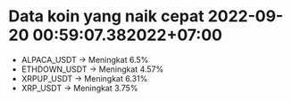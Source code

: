 # Data koin yang naik cepat 2022-09-20 00:59:07.382022+07:00

* ALPACA_USDT -> Meningkat 6.5%
* ETHDOWN_USDT -> Meningkat 4.57%
* XRPUP_USDT -> Meningkat 6.31%
* XRP_USDT -> Meningkat 3.75%
